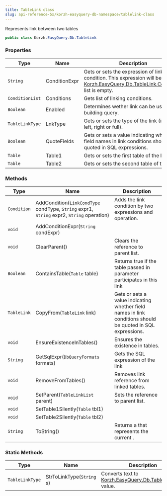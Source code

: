 ```yaml
---
title: TableLink class
slug: api-reference-5x/korzh-easyquery-db-namespace/tablelink-class
---
```


Represents link between two tables
```csharp
public class Korzh.EasyQuery.Db.TableLink

```

### Properties

| Type | Name | Description | 
| --- | --- | --- | 
| `String` | ConditionExpr | Gets or sets the expression of link condition.  This expression will be used if [Korzh.EasyQuery.Db.TableLink.Conditions](//easyquery/docs/api-reference-5x/korzh-easyquery-db-namespace/tablelink-class) list is empty. | 
| `ConditionList` | Conditions | Gets list of linking conditions. | 
| `Boolean` | Enabled | Determines wether link can be used in building query. | 
| `TableLinkType` | LnkType | Gets or sets the type of the link (inner, left, right or full). | 
| `Boolean` | QuoteFields | Gets or sets a value indicating whether field names in link conditions should be quoted in SQL expressions. | 
| `Table` | Table1 | Gets or sets the first table of the link. | 
| `Table` | Table2 | Gets or sets the second table of the link. | 


### Methods

| Type | Name | Description | 
| --- | --- | --- | 
| `Condition` | AddCondition(`LinkCondType` condType, `String` expr1, `String` expr2, `String` operation) | Adds the link condition by two expressions and operation. | 
| `void` | AddConditionExpr(`String` condExpr) |  | 
| `void` | ClearParent() | Clears the reference to parent list. | 
| `Boolean` | ContainsTable(`Table` table) | Returns true if the table passed in parameter participates in this link | 
| `TableLink` | CopyFrom(`TableLink` link) | Gets or sets a value indicating whether field names in link conditions should be quoted in SQL expressions. | 
| `void` | EnsureExistenceInTables() | Ensures the existence in tables. | 
| `String` | GetSqlExpr(`DbQueryFormats` formats) | Gets the SQL expression of the link | 
| `void` | RemoveFromTables() | Removes link reference from linked tables. | 
| `void` | SetParent(`TableLinkList` parent) | Sets the reference to parent list. | 
| `void` | SetTable1Silently(`Table` tbl1) |  | 
| `void` | SetTable2Silently(`Table` tbl2) |  | 
| `String` | ToString() | Returns a <see cref="T:System.String"></see> that represents the current <see cref="T:System.Object"></see>. | 


### Static Methods

| Type | Name | Description | 
| --- | --- | --- | 
| `TableLinkType` | StrToLinkType(`String` s) | Converts text to [Korzh.EasyQuery.Db.TableLinkType](//easyquery/docs/api-reference-5x/korzh-easyquery-db-namespace/tablelinktype-enum) value. |